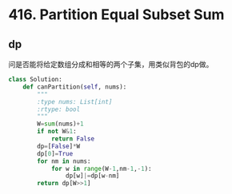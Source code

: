 # 416. Partition Equal Subset Sum
## dp
问是否能将给定数组分成和相等的两个子集，用类似背包的dp做。
``` python
class Solution:
    def canPartition(self, nums):
        """
        :type nums: List[int]
        :rtype: bool
        """
        W=sum(nums)+1
        if not W&1:
            return False
        dp=[False]*W
        dp[0]=True
        for nm in nums:
            for w in range(W-1,nm-1,-1):
                dp[w]|=dp[w-nm]
        return dp[W>>1]
```
